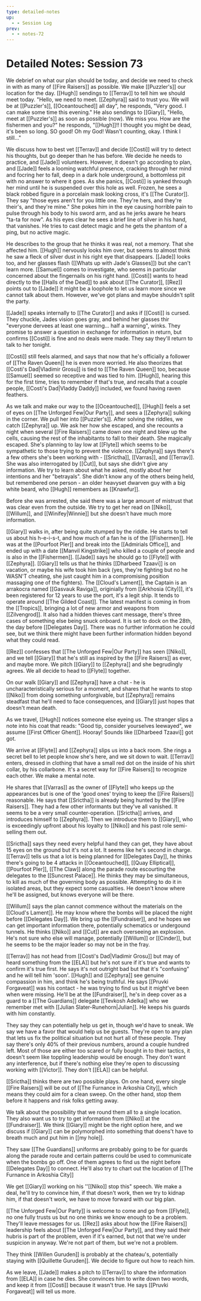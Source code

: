 ```yaml
---
type: detailed-notes
up:
  - - Session Log
prev:
  - - notes-72
---
```


# Detailed Notes: Session 73

We debrief on what our plan should be today, and decide we need to check in with as many of [[Fire Raisers]] as possible. We make [[Puzzler's]] our location for the day. [[Hugh]] sendings to [[Terrav]] to tell him we should meet today. "Hello, we need to meet. [[Zephyra]] said to trust you. We will be at [[Puzzler's]], [[Oceantouched]] all day", he responds, "Very good. I can make some time this evening." He also sendings to [[Giary]], "Hello, meet at [[Puzzler's]] as soon as possible (now). We miss you. How are the fishermen and you?" he responds, "[[Hugh]]!! I thought you might be dead, it's been so long. SO good! Oh my God! Wasn't counting, okay. I think I still..."

We discuss how to best vet [[Terrav]] and decide [[Costi]] will try to detect his thoughts, but go deeper than he has before. We decide he needs to practice, and [[Jade]] volunteers. However, it doesn't go according to plan, and [[Jade]] feels a looming watchful presence, cracking through her mind and focring her to fall, deep in a dark hole underground, a bottomless pit with no answer to where it goes. As she panics, [[Costi]] is yanked through her mind until he is suspended over this hole as well. Frozen, he sees a black robbed figure in a porcelain mask looking cross, it's [[The Curator]]. They say "those eyes aren't for you little one. They're hers, and they're their's, and they're mine." She pokes him in the eye causing horrible pain to pulse through his body to his sword arm, and as he jerks aware he hears "ta-ta for now". As his eyes clear he sees a brief line of silver in his hand, that vanishes. He tries to cast detect magic and he gets the phantom of a ping, but no active magic. 

He describes to the group that he thinks it was real, not a memory. That she affected him. [[Hugh]] nervously looks him over, but seems to almost think he saw a fleck of silver dust in his right eye that disappears. [[Jade]] looks too, and her glasses flash ([[Whats up with Jade's Glasses]]) but she can't learn more. [[Samuel]] comes to investigate, who seems in particular concerned about the fingernails on his right hand. [[Costi]] wants to head directly to the [[Halls of the Dead]] to ask about [[The Curator]], [[Rez]] points out to [[Jade]] it might be a loophole to let us learn more since we cannot talk about them. However, we've got plans and maybe shouldn't split the party. 

[[Jade]] speaks internally to [[The Curator]] and asks if [[Costi]] is cursed. They chuckle, Jades vision goes gray, and behind her glasses thir "everyone dervees at least one warning... half a warning", winks. They promise to answer a question in exchange for information in return, but confirms [[Costi]] is fine and no deals were made. They say they'll return to talk to her tonight.

[[Costi]] still feels alarmed, and says that now that he's officially a follower of [[The Raven Queen]] he is even more worried. He also theorizes that [[Costi's Dad|Vladimir Grosu]] is tied to [[The Raven Queen]] too, because [[Samuel]] seemed so receptive and was tied to him. [[Hugh]], hearing this for the first time, tries to remember if that's true, and recalls that a couple people, [[Costi's Dad|Vladdy Daddy]] included, we found having raven feathers.

As we talk and make our way to the [[Oceantouched]], [[Hugh]] feels a set of eyes on [[The Unforged Few|Our Party]], and sees a [[Zephyra]] sulking in the corner. We pull her into [[Puzzler's]]. After solving the riddles, we catch [[Zephyra]] up. We ask her how she escaped, and she recounts a night when several [[Fire Raisers]] came down one night and blew up the cells, causing the rest of the inhabitants to fall to their death. She magically escaped. She's planning to lay low at [[Flyte]] which seems to be sympathetic to those trying to prevent the violence. [[Zephyra]] says there's a few others she's been working with - [[Srictha]], [[Varras]], and [[Terrav]]. She was also interrogated by [[Cut]],  but says she didn't give any information. We try to learn about what he asked, mostly about her intentions and her "betrayals". She didn't know any of the others being held, but remembered one person - an older heavyset dwarven guy with a big white beard, who [[Hugh]] remembers as [[Knawfur]]. 

Before she was arrested, she said there was a large amount of mistrust that was clear even from the outside. We try to get her read on [[Niko]], [[Willum]], and [[Winifey|Winnie]] but she doesn't have much more information.  

[[Giary]] walks in, after being quite stumped by the riddle. He starts to tell us about his h-e-i-s-t, and how much of a fan he is of the [[Fishermen]]. He was at the [[Pourfoot PIer]] and break into the [[Admirials Office]], and ended up with a date [[Manvil Kingstrike]] who killed a couple of people and is also in the [[Fishermen]]. [[Jade]] says he should go to [[Flyte]] with [[Zephyra]]. [[Giary]] tells us that he thinks [[Dharbeed Tzaavi]] is on vacation, or maybe his wife took him back (yes, they're fighting but no he WASN'T cheating, she just caught him in a compromising position massaging one of the fighters). The [[Cloud's Lament]], the Captain is an arrakocra named [[Gasvauk Raviga]], originially from [[Arkhosia (City)]], it's been registered for 12 years to use the port, it's a legit ship. It tends to operate around [[The Gilded Coast]]. The latest manifest is coming in from the [[Tropics]], bringing a lot of new armor and weapons from [[Zilvengrod]]. It also had a hidden thieves cant message, there's three cases of something else being snuck onboard. It is set to dock on the 28th, the day before [[Delegates Day]]. There was no further information he could see, but we think there might have been further information hidden beyond what they could read. 

[[Rez]] confesses that [[The Unforged Few|Our Party]] has seen [[Niko]], and we tell [[Giary]] that he's still as inspired by the [[Fire Raisers]] as ever, and maybe more. We pitch [[Giary]] to [[Zephyra]] and she begrudingly agrees. We all decide to head to [[Flyte]] together.

On our walk [[Giary]] and [[Zephyra]] have a chat - he is uncharacteristically serious for a moment, and shares that he wants to stop [[Niko]] from doing something unforgivable, but [[Zephyra]] remains steadfast that he'll need to face consequences, and [[Giary]] just hopes that doesn't mean death. 

As we travel, [[Hugh]] notices someone else eyeing us. The stranger slips a note into his coat that reads: "Good tip, consider yourselves leewayed", we assume [[First Officer Ghent]]. Hooray! Sounds like [[Dharbeed Tzaavi]] got got. 

We arrive at [[Flyte]] and [[Zephyra]] slips us into a back room. She rings a secret bell to let people know she's here, and we sit down to wait.  [[Terrav]] enters, dressed in clothing that have a small red dot on the inside of his shirt collar, by his collarbone. It's a secret way for [[Fire Raisers]] to recognize each other. We make a mental note. 

He shares that [[Varras]] as the owner of [[Flyte]] who keeps up the appearances but is one of the 'good ones' trying to keep the [[Fire Raisers]] reasonable. He says that [[Srictha]] is already being hunted by the [[Fire Raisers]]. They had a few other informants but they've all vanished. It seems to be a very small counter-operation. [[Srictha]] arrives, and introduces himself to [[Zephyra]]. Then we introduce them to [[Giary]], who is exceedingly upfront about his loyalty to [[Niko]] and his past role semi-selling them out. 

[[Srictha]] says they need every helpful hand they can get, they have about 15 eyes on the ground but it's not a lot. It seems like he's second in charge. [[Terrav]] tells us that a lot is being planned for [[Delegates Day]], he thinks there's going to be 4 attacks in [[Oceantouched]], [[Quay Elliptical]], [[Pourfoot PIer]], [[The Claw]] along the parade route escourting the delegates to the [[Suncrest Palace]]. He thinks they may be simultaneous, to kill as much of the governing body as possible. Attempting to do it in isolated areas, but they expect some casualties. He doesn't know where he'll be assigned, but knows everyone will be there. 

[[Willum]] says the plan cannot commence without the materials on the [[Cloud's Lament]]. He may know where the bombs will be placed the night before [[Delegates Day]]. We bring up the [[Fundraiser]], and he hopes we can get important information there, potentially schematics or undergound tunnels. He thinks [[Niko]] and [[Cut]] are each overseeing an explosion. He's not sure who else will manage, potentially [[Willum]] or [[Cinder]], but he seems to be the major leader so may not be in the fray. 

[[Terrav]] has not head from [[Costi's Dad|Vladimir Grosu]] but may of heard something from the [[ELA]] but he's not sure if it's true and wants to confirm it's true first. He says it's not outright bad but that it's "confusing" and he will tell him 'soon'. [[Hugh]] and [[Zephyra]] see genuine compassion in him, and think he's being truthful.  He says [[Pruvki Forgaveat]] was his contact - he was trying to find us but it might've been when were missing. He'll be at the [[Fundraiser]], he's in deep cover as a guard to a [[The Guardians]] delegate [[Tevkosh Adelka]] who we remember met with [[Julian Slater-Runehorn|Julian]]. He keeps his guards with him constantly. 

They say they can potentially help us get in, though we'd have to sneak. We say we have a favor that would help us be guests. They're open to any plan that lets us fix the political situation but not hurt all of these people. They say there's only 40% of their previous numbers, around a couple hundred left. Most of those are either too scared or fully bought in to their tactics, it doesn't seem like toppling leadership would be enough. They don't want any interference, but if there's nothing else they're open to discussing working with [[Victor]]. They don't [[ELA]] can be helpful. 

[[Srictha]] thinks there are two possible plays. On one hand, every single [[Fire Raisers]] will be out of  [[The Furnance in Arkoshia City]], which means they could aim for a clean sweep. On the other hand, stop them before it happens and risk folks getting away. 

We talk about the possibility that we round them all to a single location. They also want us to try to get information from [[Niko]] at the [[Fundraiser]]. We think [[Giary]] might be the right option here, and we discuss if [[Giary]] can be polymorphed into something that doens't have to breath much and put him in [[my hole]]. 

They saw [[The Guardians]] uniforms are probably going to be for guards along the parade route and certain patterns could be used to communicate when the bombs go off. One of them agrees to find us the night before [[Delegates Day]] to connect. He'll also try to chart out the location of [[The Furnance in Arkoshia City]]

We get [[Giary]] working on his ''[[Niko]] stop this" speech. We make a deal, he'll try to convince him, if that doesn't work, then we try to kidnap him, if that doesn't work, we have to move forward with our big plan. 

[[The Unforged Few|Our Party]] is welcome to come and go from [[Flyte]], no one fully trusts us but no one thinks we know enough to be a problem. They'll leave messages for us. [[Rez]] asks about how the [[Fire Raisers]] leadership feels about [[The Unforged Few|Our Party]], and they said their hubris is part of the problem, even if it's earned, but not that we're under suspicion in anyway. We're not part of them, but we're not a problem. 

They think [[Willen Guruden]] is probably at the chateau's, potentially staying with [[Quillette Guruden]]. We decide to figure out how to reach him.

As we leave, [[Jade]] makes a pitch to [[Terrav]] to share the information from [[ELA]] in case he dies. She convinces him to write down two words, and keep it from [[Costi]] because it wasn't true. He says [[Pruvki Forgaveat]] will tell us more. 



